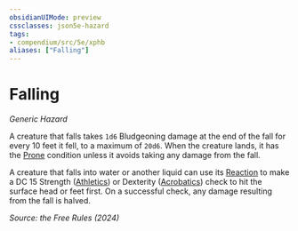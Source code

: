 ```yaml
---
obsidianUIMode: preview
cssclasses: json5e-hazard
tags:
- compendium/src/5e/xphb
aliases: ["Falling"]
---
```

# Falling
*Generic Hazard*  

A creature that falls takes `1d6` Bludgeoning damage at the end of the fall for every 10 feet it fell, to a maximum of `20d6`. When the creature lands, it has the [Prone](conditions.md#Prone) condition unless it avoids taking any damage from the fall.

A creature that falls into water or another liquid can use its [Reaction](reaction-xphb.md) to make a DC 15 Strength ([Athletics](skills.md#Athletics)) or Dexterity ([Acrobatics](skills.md#Acrobatics)) check to hit the surface head or feet first. On a successful check, any damage resulting from the fall is halved.

*Source: the Free Rules (2024)*